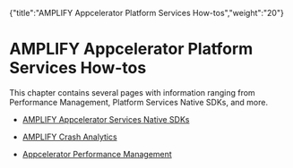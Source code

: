 {"title":"AMPLIFY Appcelerator Platform Services How-tos","weight":"20"} 

# AMPLIFY Appcelerator Platform Services How-tos

This chapter contains several pages with information ranging from Performance Management, Platform Services Native SDKs, and more.

*   [AMPLIFY Appcelerator Services Native SDKs](/docs/appc/AMPLIFY_Appcelerator_Services/AMPLIFY_Appcelerator_Platform_Services_How-tos/AMPLIFY_Appcelerator_Services_Native_SDKs/)
    
*   [AMPLIFY Crash Analytics](/docs/appc/AMPLIFY_Appcelerator_Services/AMPLIFY_Appcelerator_Platform_Services_How-tos/AMPLIFY_Crash_Analytics/)
    
*   [Appcelerator Performance Management](/docs/appc/AMPLIFY_Appcelerator_Services/AMPLIFY_Appcelerator_Platform_Services_How-tos/Appcelerator_Performance_Management/)